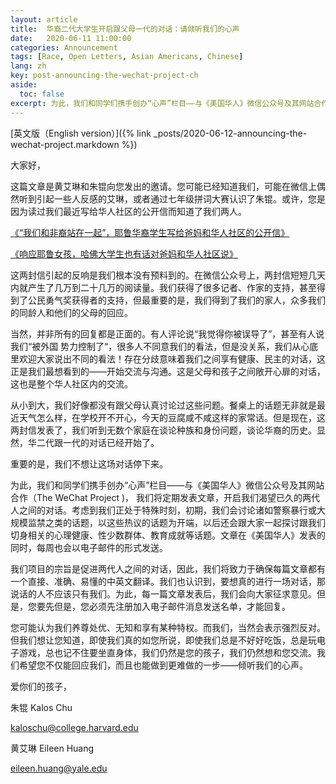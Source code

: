 ```yaml
---
layout: article
title:  华裔二代大学生开启跟父母一代的对话：请倾听我们的心声
date:   2020-06-11 11:00:00
categories: Announcement
tags: [Race, Open Letters, Asian Americans, Chinese]
lang: zh
key: post-announcing-the-wechat-project-ch
aside:
  toc: false
excerpt: 为此，我们和同学们携手创办“心声”栏目——与《美国华人》微信公众号及其网站合作（The WeChat Project )， 我们将定期发表文章，开启我们渴望已久的两代人之间的对话。考虑到我们正处于特殊时刻，初期，我们会讨论诸如警察暴行或大规模监禁之类的话题，以这些热议的话题为开端，以后还会跟大家一起探讨跟我们切身相关的心理健康、性少数群体、教育成就等话题。文章在《美国华人》发表的同时，每周也会以电子邮件的形式发送。
---
```

[英文版（English version）]({% link _posts/2020-06-12-announcing-the-wechat-project.markdown %})

大家好，


这篇文章是黄艾琳和朱锟向您发出的邀请。您可能已经知道我们，可能在微信上偶然听到引起一些人反感的艾琳，或者通过七年级拼词大赛认识了朱锟。或许，您是因为读过我们最近写给华人社区的公开信而知道了我们两人。


[《“我们和非裔站在一起”，耶鲁华裔学生写给爸妈和华人社区的公开信》](https://mp.weixin.qq.com/s?__biz=MjM5NDE1NTc4Nw==&mid=2655647555&idx=1&sn=7d2a7031bec78d247bf8a5283ba043b9&chksm=bd314b278a46c2314ffe528f26711940fb7968967393c1b02fb1f0a87c4411195e0c8b4a780c&scene=21)

[《响应耶鲁女孩，哈佛大学生也有话对爸妈和华人社区说》](https://mp.weixin.qq.com/s?__biz=MjM5NDE1NTc4Nw==&mid=2655647744&idx=1&sn=ae9512c7614f46815801b3a975b5c39f&chksm=bd3144648a46cd72a85bf375dd9ace428df65c85bc2fca63a9c39430903c47745d9ade933084&scene=21)


这两封信引起的反响是我们根本没有预料到的。在微信公众号上，两封信短短几天内就产生了几万到二十几万的阅读量。我们获得了很多记者、作家的支持，甚至得到了公民勇气奖获得者的支持，但最重要的是，我们得到了我们的家人，众多我们的同龄人和他们的父母的回应。


当然，并非所有的回复都是正面的。有人评论说“我觉得你被误导了”，甚至有人说我们“被外国 势力控制了“，很多人不同意我们的看法，但是没关系，我们从心底里欢迎大家说出不同的看法！存在分歧意味着我们之间享有健康、民主的对话，这正是我们最想看到的——开始交流与沟通。这是父母和孩子之间敞开心扉的对话，这也是整个华人社区内的交流。


从小到大，我们好像都没有跟父母认真讨论过这些问题。餐桌上的话题无非就是最近天气怎么样，在学校开不开心，今天的豆腐咸不咸这样的家常话。但是现在，这两封信发表了，我们听到无数个家庭在谈论种族和身份问题，谈论华裔的历史。显然，华二代跟一代的对话已经开始了。


重要的是，我们不想让这场对话停下来。


为此，我们和同学们携手创办“心声”栏目——与《美国华人》微信公众号及其网站合作（The WeChat Project )， 我们将定期发表文章，开启我们渴望已久的两代人之间的对话。考虑到我们正处于特殊时刻，初期，我们会讨论诸如警察暴行或大规模监禁之类的话题，以这些热议的话题为开端，以后还会跟大家一起探讨跟我们切身相关的心理健康、性少数群体、教育成就等话题。文章在《美国华人》发表的同时，每周也会以电子邮件的形式发送。 


我们项目的宗旨是促进两代人之间的对话，因此，我们将致力于确保每篇文章都有一个直接、准确、易懂的中英文翻译。我们也认识到，要想真的进行一场对话，那说话的人不应该只有我们。为此，每一篇文章发表后，我们会向大家征求意见。但是，您要先但是，您必须先注册加入电子邮件消息发送名单，才能回复。


您可能认为我们养尊处优、无知和享有某种特权。而我们，当然会表示强烈反对。但我们想让您知道，即使我们真的如您所说，即使我们总是不好好吃饭，总是玩电子游戏，总也记不住要坐直身体，我们仍然是您的孩子，我们仍然想和您交流。我们希望您不仅能回应我们，而且也能做到更难做的一步——倾听我们的心声。


爱你们的孩子，


朱锟 Kalos Chu 

kaloschu@college.harvard.edu

黄艾琳 Eileen Huang

eileen.huang@yale.edu